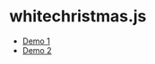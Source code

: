 # whitechristmas.js

* [Demo 1](https://rawcdn.githack.com/mir3z/whitechristmas.js/78402dc3f712321cb93d96cfc39a54c3a11e9c90/dist/index.html?img=https://rawcdn.githack.com/mir3z/whitechristmas.js/78402dc3f712321cb93d96cfc39a54c3a11e9c90/dist/xmass-tree.jpg&music=0)
* [Demo 2](https://rawcdn.githack.com/mir3z/whitechristmas.js/78402dc3f712321cb93d96cfc39a54c3a11e9c90/dist/index.html?site=https://en.wikipedia.org/wiki/Blizzard&type=blizzard&music=1)
